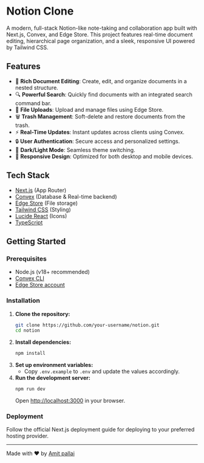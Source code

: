 # Notion Clone

A modern, full-stack Notion-like note-taking and collaboration app built with Next.js, Convex, and Edge Store. This project features real-time document editing, hierarchical page organization, and a sleek, responsive UI powered by Tailwind CSS.

## Features

- 📝 **Rich Document Editing**: Create, edit, and organize documents in a nested structure.
- 🔍 **Powerful Search**: Quickly find documents with an integrated search command bar.
- 📁 **File Uploads**: Upload and manage files using Edge Store.
- 🗑️ **Trash Management**: Soft-delete and restore documents from the trash.
- ⚡ **Real-Time Updates**: Instant updates across clients using Convex.
- 🔒 **User Authentication**: Secure access and personalized settings.
- 🌙 **Dark/Light Mode**: Seamless theme switching.
- 📱 **Responsive Design**: Optimized for both desktop and mobile devices.

## Tech Stack

- [Next.js](https://nextjs.org/) (App Router)
- [Convex](https://convex.dev/) (Database & Real-time backend)
- [Edge Store](https://edgestore.dev/) (File storage)
- [Tailwind CSS](https://tailwindcss.com/) (Styling)
- [Lucide React](https://lucide.dev/) (Icons)
- [TypeScript](https://www.typescriptlang.org/)

## Getting Started

### Prerequisites

- Node.js (v18+ recommended)
- [Convex CLI](https://docs.convex.dev/cli/install)
- [Edge Store account](https://edgestore.dev/)

### Installation

1. **Clone the repository:**
   ```sh
   git clone https://github.com/your-username/notion.git
   cd notion
   ```
2. **Install dependencies:**
   ```sh
   npm install
   ```
3. **Set up environment variables:**
   - Copy `.env.example` to `.env` and update the values accordingly.
4. **Run the development server:**
   ```sh
   npm run dev
   ```
   Open [http://localhost:3000](http://localhost:3000) in your browser.

### Deployment

Follow the official Next.js deployment guide for deploying to your preferred hosting provider.



---

Made with ❤️ by [Amit pallai](https://amitpallai.vercel.app)
